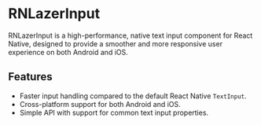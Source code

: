 # RNLazerInput

RNLazerInput is a high-performance, native text input component for React Native, designed to provide a smoother and more responsive user experience on both Android and iOS.

## Features
- Faster input handling compared to the default React Native `TextInput`.
- Cross-platform support for both Android and iOS.
- Simple API with support for common text input properties.
